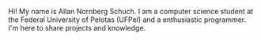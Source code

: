 Hi! My name is Allan Nornberg Schuch. I am a computer science student at the Federal University of Pelotas (UFPel) and a enthusiastic programmer. I'm here to share projects and knowledge.

